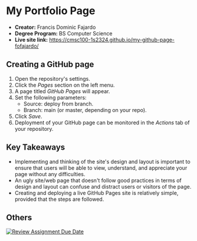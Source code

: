 # My Portfolio Page
- **Creator:** Francis Dominic Fajardo
- **Degree Program:** BS Computer Science
- **Live site link:** https://cmsc100-1s2324.github.io/my-github-page-fofajardo/

## Creating a GitHub page
1. Open the repository's settings.
2. Click the *Pages* section on the left menu.
3. A page titled *GitHub Pages* will appear.
4. Set the following parameters:
    - Source: deploy from branch.
    - Branch: main (or master, depending on your repo).
5. Click *Save*.
6. Deployment of your GitHub page can be monitored in the *Actions* tab of your repository.

## Key Takeaways
- Implementing and thinking of the site's design and layout is important to ensure that users will be able to view, understand, and appreciate your page without any difficulties.
- An ugly site/web page that doesn't follow good practices in terms of design and layout can confuse and distract users or visitors of the page.
- Creating and deploying a live GitHub Pages site is relatively simple, provided that the steps are followed.

## Others
[![Review Assignment Due Date](https://classroom.github.com/assets/deadline-readme-button-24ddc0f5d75046c5622901739e7c5dd533143b0c8e959d652212380cedb1ea36.svg)](https://classroom.github.com/a/Z0SN3ALX)
